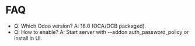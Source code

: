 # FAQ

- Q: Which Odoo version? A: 16.0 (OCA/OCB packaged).
- Q: How to enable? A: Start server with --addon auth_password_policy or install in UI.
